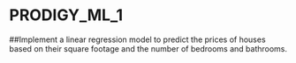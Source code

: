 # PRODIGY_ML_1
##Implement a linear regression model to predict the prices of houses based on their square footage and the number of bedrooms and bathrooms.
